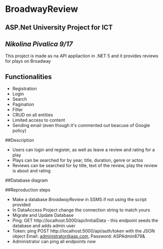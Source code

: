 # BroadwayReview
## ASP.Net University Project for ICT
## _Nikolina Pivalica 9/17_

This project is made as na API appliaction in .NET 5 and it provides reviews for plays on Broadway

## Functionalities
- Registration
- Login
- Search
- Pagination
- Filter
- CRUD on all entities
- Limited access to content
- Sending email (even though it's commented out beacuse of Google policy)

##Description
- Users can login and register, as well as leave a review and rating for a play
- Plays can be searched for by year, title, duration, genre or actos
- Reviews can be searched for by title, text of the review, play the review is about and rating

##Database diagram

##Reproduction steps
- Make a database _BroadwayReview_ in SSMS if not using the script provided
- In DataAccess Project change the connection string to match yours
- Migrate and Update Database
- Ping: GET http://localhost:5000/api/InitialData - this endpoint seeds the database and adds admin user
- Token: ping POST http://localhost:5000/api/auth/token with the JSON object Email: administrator@asp.com, Password: ASPAdmin879&
- Administrator can ping all endpoints now

